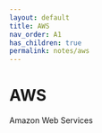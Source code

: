 ```yaml
---
layout: default
title: AWS
nav_order: A1
has_children: true
permalink: notes/aws
---
```


# AWS

Amazon Web Services
